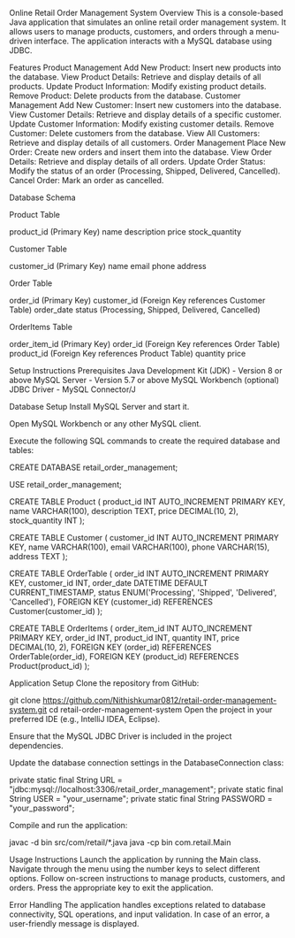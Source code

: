 Online Retail Order Management System
Overview
This is a console-based Java application that simulates an online retail order management system. It allows users to manage products, customers, and orders through a menu-driven interface. The application interacts with a MySQL database using JDBC.

Features
Product Management
Add New Product: Insert new products into the database.
View Product Details: Retrieve and display details of all products.
Update Product Information: Modify existing product details.
Remove Product: Delete products from the database.
Customer Management
Add New Customer: Insert new customers into the database.
View Customer Details: Retrieve and display details of a specific customer.
Update Customer Information: Modify existing customer details.
Remove Customer: Delete customers from the database.
View All Customers: Retrieve and display details of all customers.
Order Management
Place New Order: Create new orders and insert them into the database.
View Order Details: Retrieve and display details of all orders.
Update Order Status: Modify the status of an order (Processing, Shipped, Delivered, Cancelled).
Cancel Order: Mark an order as cancelled.

Database Schema

Product Table

product_id (Primary Key)
name
description
price
stock_quantity

Customer Table

customer_id (Primary Key)
name
email
phone
address

Order Table

order_id (Primary Key)
customer_id (Foreign Key references Customer Table)
order_date
status (Processing, Shipped, Delivered, Cancelled)

OrderItems Table

order_item_id (Primary Key)
order_id (Foreign Key references Order Table)
product_id (Foreign Key references Product Table)
quantity
price

Setup Instructions
Prerequisites
Java Development Kit (JDK) - Version 8 or above
MySQL Server - Version 5.7 or above
MySQL Workbench (optional)
JDBC Driver - MySQL Connector/J

Database Setup
Install MySQL Server and start it.

Open MySQL Workbench or any other MySQL client.

Execute the following SQL commands to create the required database and tables:

CREATE DATABASE retail_order_management;

USE retail_order_management;

CREATE TABLE Product (
    product_id INT AUTO_INCREMENT PRIMARY KEY,
    name VARCHAR(100),
    description TEXT,
    price DECIMAL(10, 2),
    stock_quantity INT
);

CREATE TABLE Customer (
    customer_id INT AUTO_INCREMENT PRIMARY KEY,
    name VARCHAR(100),
    email VARCHAR(100),
    phone VARCHAR(15),
    address TEXT
);

CREATE TABLE OrderTable (
    order_id INT AUTO_INCREMENT PRIMARY KEY,
    customer_id INT,
    order_date DATETIME DEFAULT CURRENT_TIMESTAMP,
    status ENUM('Processing', 'Shipped', 'Delivered', 'Cancelled'),
    FOREIGN KEY (customer_id) REFERENCES Customer(customer_id)
);

CREATE TABLE OrderItems (
    order_item_id INT AUTO_INCREMENT PRIMARY KEY,
    order_id INT,
    product_id INT,
    quantity INT,
    price DECIMAL(10, 2),
    FOREIGN KEY (order_id) REFERENCES OrderTable(order_id),
    FOREIGN KEY (product_id) REFERENCES Product(product_id)
);

Application Setup
Clone the repository from GitHub:

git clone https://github.com/Nithishkumar0812/retail-order-management-system.git
cd retail-order-management-system
Open the project in your preferred IDE (e.g., IntelliJ IDEA, Eclipse).

Ensure that the MySQL JDBC Driver is included in the project dependencies.

Update the database connection settings in the DatabaseConnection class:

private static final String URL = "jdbc:mysql://localhost:3306/retail_order_management";
private static final String USER = "your_username";
private static final String PASSWORD = "your_password";

Compile and run the application:

javac -d bin src/com/retail/*.java
java -cp bin com.retail.Main

Usage Instructions
Launch the application by running the Main class.
Navigate through the menu using the number keys to select different options.
Follow on-screen instructions to manage products, customers, and orders.
Press the appropriate key to exit the application.

Error Handling
The application handles exceptions related to database connectivity, SQL operations, and input validation. In case of an error, a user-friendly message is displayed.
